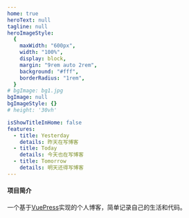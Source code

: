 ```yaml
---
home: true
heroText: null
tagline: null
heroImageStyle:
  {
    maxWidth: "600px",
    width: "100%",
    display: block,
    margin: "9rem auto 2rem",
    background: "#fff",
    borderRadius: "1rem",
  }
# bgImage: bg1.jpg
bgImage: null
bgImageStyle: {}
# height: '30vh'

isShowTitleInHome: false
features:
  - title: Yesterday
    details: 昨天在写博客
  - title: Today
    details: 今天也在写博客
  - title: Tomorrow
    details: 明天还得写博客
---
```


<MyTemplate></MyTemplate>

#### 项目简介

一个基于[VuePress](https://vuepress.vuejs.org/zh/)实现的个人博客，简单记录自己的生活和代码。

<style>
body{
  background-image: url('https://blog.wangscaler.com/Ufb771a7d36b046f88b69aff276f000857.gif');
  }
.anchor-down {
  display: block;
  margin: 12rem auto 0;
  bottom: 45px;
  width: 20px;
  height: 20px;
  font-size: 34px;
  text-align: center;
  animation: bounce-in 5s 3s infinite;
  position: absolute;
  left: 50%;
  bottom: 30%;
  margin-left: -10px;
  cursor: pointer;
}
@-webkit-keyframes bounce-in{
  0%{transform:translateY(0)}
  20%{transform:translateY(0)}
  50%{transform:translateY(-20px)}
  80%{transform:translateY(0)}
  to{transform:translateY(0)}
}
.anchor-down::before {
  content: "";
  width: 20px;
  height: 20px;
  display: block;
  border-right: 3px solid #fff;
  border-top: 3px solid #fff;
  transform: rotate(135deg);
  position: absolute;
  bottom: 10px;
}
.anchor-down::after {
  content: "";
  width: 20px;
  height: 20px;
  display: block;
  border-right: 3px solid #fff;
  border-top: 3px solid #fff;
  transform: rotate(135deg);
}
</style>
<script>
export default {
  mounted () {
    const ifJanchor = document.getElementById("JanchorDown"); 
    ifJanchor && ifJanchor.parentNode.removeChild(ifJanchor);
    const aDown = this.createEle('a',null,'JanchorDown','anchor-down');
    this.insertEle(aDown,'hero');
    // let targetA = document.getElementById("JanchorDown");
    aDown.addEventListener('click', e => { // 添加点击事件
      this.scrollFn();
    })
  },

  methods: {
    scrollFn() {
      const windowH = document.getElementsByClassName('hero')[0].clientHeight; // 获取窗口高度
      document.documentElement.scrollTop = windowH; // 滚动条滚动到指定位置
    },
    createEle(type,style,id,className){
      const elem=document.createElement(type);
      // 将style对象的所有属性复制到elem.style对象上，IE8以上
      Object.assign(elem.style,style);
      elem.id = id;
      elem.className = className;
      return elem;
    },
    insertEle(ele,into){
     return document.getElementsByClassName(`${into}`)[0].append(ele);
    }
  }
}
</script>

